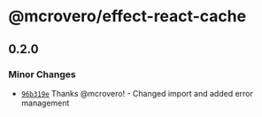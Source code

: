 # @mcrovero/effect-react-cache

## 0.2.0

### Minor Changes

- [`96b319e`](https://github.com/mcrovero/effect-react-cache/commit/96b319ee28264f775e00b2118c79a2584dead60e) Thanks @mcrovero! - Changed import and added error management
